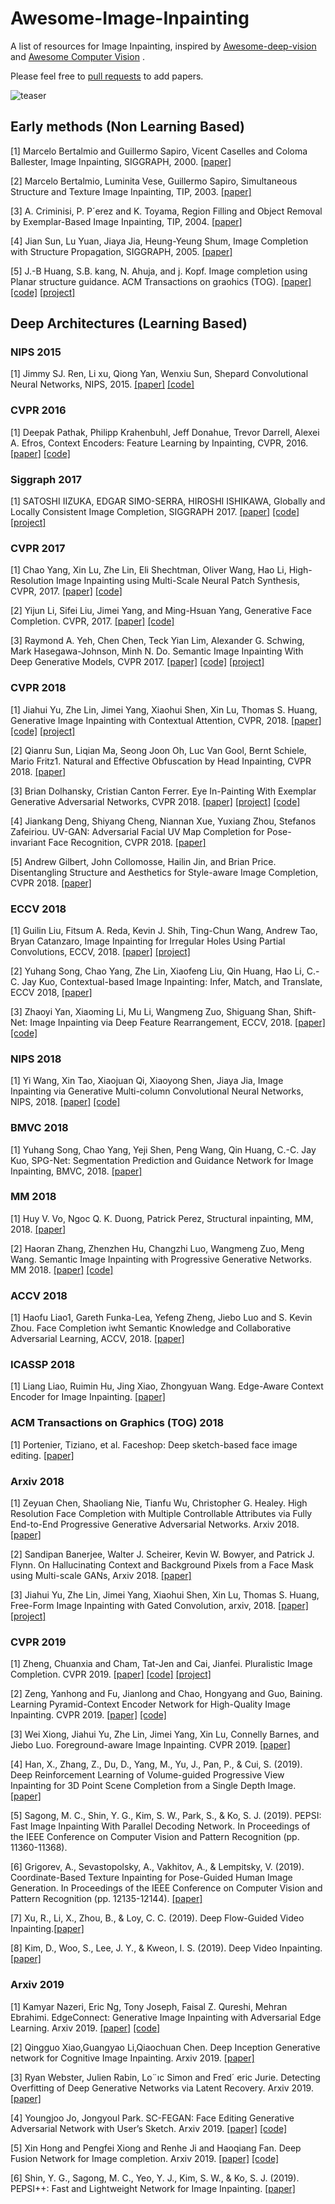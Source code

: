 # Awesome-Image-Inpainting
A list of resources for Image Inpainting, inspired by [Awesome-deep-vision](https://github.com/kjw0612/awesome-deep-vision) and [Awesome Computer Vision](https://github.com/jbhuang0604/awesome-computer-vision) .

Please feel free to [pull requests](https://github.com/1900zyh/Awesome-Image-Inpainting/pulls) to add papers.

![teaser](https://github.com/pathak22/context-encoder/blob/master/images/teaser.jpg "Sample inpainting results on held-out images")





## Early methods (Non Learning Based)
[1] Marcelo Bertalmio and Guillermo Sapiro, Vicent Caselles and Coloma Ballester, Image Inpainting, SIGGRAPH, 2000. [[paper]](http://www.dtic.upf.edu/~mbertalmio/bertalmi.pdf)  

[2] Marcelo Bertalmio, Luminita Vese, Guillermo Sapiro, Simultaneous Structure and Texture Image Inpainting, TIP, 2003. [[paper]](http://www.math.ucla.edu/~lvese/PAPERS/01217265.pdf)

[3] A. Criminisi, P. P´erez and K. Toyama, Region Filling and Object Removal by Exemplar-Based Image Inpainting, TIP, 2004. [[paper]](http://www.irisa.fr/vista/Papers/2004_ip_criminisi.pdf)

[4] Jian Sun, Lu Yuan, Jiaya Jia, Heung-Yeung Shum, Image Completion with Structure Propagation, SIGGRAPH, 2005. [[paper]](http://webee.technion.ac.il/cgm/Computer-Graphics-Multimedia/Undergraduate-Projects/2009/ImageCompletion/ImageCompletion_SIGGRAPH05.pdf)

[5] J.-B Huang, S.B. kang, N. Ahuja, and j. Kopf. Image completion using Planar structure guidance. ACM Transactions on graohics (TOG). [[paper]](https://www.microsoft.com/en-us/research/wp-content/uploads/2017/01/structure_completion_small.pdf) [[code]](https://github.com/jbhuang0604/StructCompletion) [[project]](https://sites.google.com/site/jbhuang0604/publications/struct_completion)



## Deep Architectures (Learning Based)

### NIPS 2015

[1] Jimmy SJ. Ren, Li xu, Qiong Yan, Wenxiu Sun, Shepard Convolutional Neural Networks, NIPS, 2015. [[paper]](https://papers.nips.cc/paper/5774-shepard-convolutional-neural-networks.pdf) [[code]](https://github.com/jimmy-ren/vcnn_double-bladed/tree/master/applications/Shepard_CNN)


### CVPR 2016

[1] Deepak Pathak, Philipp Krahenbuhl, Jeff Donahue, Trevor Darrell, Alexei A. Efros, Context Encoders: Feature Learning by Inpainting, CVPR, 2016. [[paper]](https://arxiv.org/abs/1604.07379) [[code]](https://github.com/pathak22/context-encoder)


### Siggraph 2017

[1] SATOSHI IIZUKA, EDGAR SIMO-SERRA, HIROSHI ISHIKAWA, Globally and Locally Consistent Image Completion, SIGGRAPH 2017. [[paper]](http://hi.cs.waseda.ac.jp/~iizuka/projects/completion/data/completion_sig2017.pdf) [[code]](https://github.com/satoshiiizuka/siggraph2017_inpainting) [[project]](http://hi.cs.waseda.ac.jp/~iizuka/projects/completion/en/)


### CVPR 2017

[1] Chao Yang, Xin Lu, Zhe Lin, Eli Shechtman, Oliver Wang, Hao Li, High-Resolution Image Inpainting using Multi-Scale Neural Patch Synthesis, CVPR, 2017. [[paper]](https://arxiv.org/abs/1611.09969) [[code]](https://github.com/leehomyc/Faster-High-Res-Neural-Inpainting)

[2] Yijun Li, Sifei Liu, Jimei Yang, and Ming-Hsuan Yang, Generative Face Completion. CVPR, 2017. [[paper]](http://openaccess.thecvf.com/content_cvpr_2017/papers/Li_Generative_Face_Completion_CVPR_2017_paper.pdf) [[code]](https://github.com/Yijunmaverick/GenerativeFaceCompletion)

[3] Raymond A. Yeh, Chen Chen, Teck Yian Lim, Alexander G. Schwing, Mark Hasegawa-Johnson, Minh N. Do. Semantic Image Inpainting With Deep Generative Models, CVPR 2017. [[paper]](http://openaccess.thecvf.com/content_cvpr_2017/papers/Yeh_Semantic_Image_Inpainting_CVPR_2017_paper.pdf) [[code]](https://github.com/moodoki/semantic_image_inpainting) [[project]](http://www.isle.illinois.edu/~yeh17/projects/semantic_inpaint/index.html)


### CVPR 2018

[1] Jiahui Yu, Zhe Lin, Jimei Yang, Xiaohui Shen, Xin Lu, Thomas S. Huang, Generative Image Inpainting with Contextual Attention, CVPR, 2018. [[paper]](https://arxiv.org/abs/1801.07892) [[code]](https://github.com/JiahuiYu/generative_inpainting)  [[project]](http://jiahuiyu.com/deepfill/)

[2] Qianru Sun, Liqian Ma, Seong Joon Oh, Luc Van Gool, Bernt Schiele, Mario Fritz1. Natural and Effective Obfuscation by Head Inpainting, CVPR 2018. [[paper]](http://openaccess.thecvf.com/content_cvpr_2018/papers/Sun_Natural_and_Effective_CVPR_2018_paper.pdf)

[3] Brian Dolhansky, Cristian Canton Ferrer. Eye In-Painting With Exemplar Generative Adversarial Networks, CVPR 2018. [[paper]](http://openaccess.thecvf.com/content_cvpr_2018/papers/Dolhansky_Eye_In-Painting_With_CVPR_2018_paper.pdf) [[project]](https://bdol.github.io/exemplar_gans/) [[code]](https://github.com/bdol/exemplar_gans)

[4] Jiankang Deng, Shiyang Cheng, Niannan Xue, Yuxiang Zhou, Stefanos Zafeiriou. UV-GAN: Adversarial Facial UV Map Completion for Pose-invariant Face Recognition, CVPR 2018. [[paper]](http://openaccess.thecvf.com/content_cvpr_2018/papers/Deng_UV-GAN_Adversarial_Facial_CVPR_2018_paper.pdf)

[5] Andrew Gilbert, John Collomosse, Hailin Jin, and Brian Price. Disentangling Structure and Aesthetics for Style-aware Image Completion, CVPR 2018. [[paper]](http://openaccess.thecvf.com/content_cvpr_2018/papers/Gilbert_Disentangling_Structure_and_CVPR_2018_paper.pdf)


### ECCV 2018

[1] Guilin Liu, Fitsum A. Reda, Kevin J. Shih, Ting-Chun Wang, Andrew Tao, Bryan Catanzaro, Image Inpainting for Irregular Holes Using Partial Convolutions, ECCV, 2018. [[paper]](https://arxiv.org/abs/1804.07723) [[project]](http://masc.cs.gmu.edu/wiki/partialconv)

[2] Yuhang Song, Chao Yang, Zhe Lin, Xiaofeng Liu, Qin Huang, Hao Li, C.-C. Jay Kuo, Contextual-based Image Inpainting: Infer, Match, and Translate, ECCV 2018, [[paper]](https://arxiv.org/abs/1711.08590)

[3] Zhaoyi Yan, Xiaoming Li, Mu Li, Wangmeng Zuo, Shiguang Shan, Shift-Net: Image Inpainting via Deep Feature Rearrangement, ECCV, 2018. [[paper]](https://arxiv.org/abs/1801.09392v2) [[code]](https://github.com/Zhaoyi-Yan/Shift-Net)


### NIPS 2018

[1] Yi Wang, Xin Tao, Xiaojuan Qi, Xiaoyong Shen, Jiaya Jia, Image Inpainting via Generative Multi-column Convolutional Neural Networks, NIPS, 2018. [[paper]](https://arxiv.org/abs/1810.08771) [[code]](https://github.com/shepnerd/inpainting_gmcnn)


### BMVC 2018

[1] Yuhang Song, Chao Yang, Yeji Shen, Peng Wang, Qin Huang, C.-C. Jay Kuo, SPG-Net: Segmentation Prediction and Guidance Network for Image Inpainting, BMVC, 2018. [[paper]](https://arxiv.org/abs/1805.03356)


### MM 2018

[1] Huy V. Vo, Ngoc Q. K. Duong, Patrick Perez, Structural inpainting, MM, 2018. [[paper]](https://arxiv.org/abs/1803.10348)

[2] Haoran Zhang, Zhenzhen Hu, Changzhi Luo, Wangmeng Zuo, Meng Wang. Semantic Image Inpainting with Progressive Generative Networks. MM 2018. [[paper]](https://dl.acm.org/citation.cfm?id=3240625) [[code]](https://github.com/crashmoon/Progressive-Generative-Networks)


### ACCV 2018

[1] Haofu Liao1, Gareth Funka-Lea, Yefeng Zheng, Jiebo Luo and S. Kevin Zhou. Face Completion iwht Semantic Knowledge and Collaborative Adversarial Learning, ACCV, 2018. [[paper]](https://arxiv.org/pdf/1812.03252.pdf)


### ICASSP 2018
[1] Liang Liao, Ruimin Hu, Jing Xiao, Zhongyuan Wang. Edge-Aware Context Encoder for Image Inpainting. [[paper]](http://mirlab.org/conference_papers/International_Conference/ICASSP%202018/pdfs/0003156.pdf)

### ACM Transactions on Graphics (TOG) 2018
[1] Portenier, Tiziano, et al. Faceshop: Deep sketch-based face image editing. [[paper]](https://arxiv.org/abs/1804.08972)

### Arxiv 2018

[1] Zeyuan Chen, Shaoliang Nie, Tianfu Wu, Christopher G. Healey. High Resolution Face Completion with Multiple Controllable Attributes via Fully End-to-End Progressive Generative Adversarial Networks. Arxiv 2018. [[paper]](https://arxiv.org/pdf/1812.01458.pdf)

[2] Sandipan Banerjee, Walter J. Scheirer, Kevin W. Bowyer, and Patrick J. Flynn. On Hallucinating Context and Background Pixels from a Face Mask using Multi-scale GANs, Arxiv 2018. [[paper]](https://arxiv.org/pdf/1811.07104.pdf)

[3] Jiahui Yu, Zhe Lin, Jimei Yang, Xiaohui Shen, Xin Lu, Thomas S. Huang, Free-Form Image Inpainting with Gated Convolution, arxiv, 2018. [[paper]](https://arxiv.org/abs/1806.03589) [[project]](http://jiahuiyu.com/deepfill2/)


### CVPR 2019

[1] Zheng, Chuanxia and Cham, Tat-Jen and Cai, Jianfei. Pluralistic Image Completion. CVPR 2019. [[paper]](https://arxiv.org/abs/1903.04227) [[code]](https://github.com/lyndonzheng/Pluralistic-Inpainting) [[project]](http://www.chuanxiaz.com/publication/pluralistic/)

[2] Zeng, Yanhong and Fu, Jianlong and Chao, Hongyang and Guo, Baining. Learning Pyramid-Context Encoder Network for High-Quality Image Inpainting. CVPR 2019. [[paper]](https://arxiv.org/abs/1904.07475) [[code]](https://github.com/researchmm/PEN-Net-for-Inpainting)

[3] Wei Xiong, Jiahui Yu, Zhe Lin, Jimei Yang, Xin Lu, Connelly Barnes, and Jiebo Luo. Foreground-aware Image Inpainting. CVPR 2019. [[paper]](https://arxiv.org/abs/1901.05945)

[4] Han, X., Zhang, Z., Du, D., Yang, M., Yu, J., Pan, P., & Cui, S. (2019). Deep Reinforcement Learning of Volume-guided Progressive View Inpainting for 3D Point Scene Completion from a Single Depth Image. [[paper]](https://arxiv.org/pdf/1903.04019.pdf)

[5] Sagong, M. C., Shin, Y. G., Kim, S. W., Park, S., & Ko, S. J. (2019). PEPSI: Fast Image Inpainting With Parallel Decoding Network. In Proceedings of the IEEE Conference on Computer Vision and Pattern Recognition (pp. 11360-11368).

[6] Grigorev, A., Sevastopolsky, A., Vakhitov, A., & Lempitsky, V. (2019). Coordinate-Based Texture Inpainting for Pose-Guided Human Image Generation. In Proceedings of the IEEE Conference on Computer Vision and Pattern Recognition (pp. 12135-12144). [[paper]](https://arxiv.org/abs/1811.11459)

[7] Xu, R., Li, X., Zhou, B., & Loy, C. C. (2019). Deep Flow-Guided Video Inpainting.[[paper]](https://arxiv.org/abs/1905.02884)

[8] Kim, D., Woo, S., Lee, J. Y., & Kweon, I. S. (2019). Deep Video Inpainting. [[paper]](https://arxiv.org/abs/1905.01639)




### Arxiv 2019 

[1] Kamyar Nazeri, Eric Ng, Tony Joseph, Faisal Z. Qureshi, Mehran Ebrahimi. EdgeConnect: Generative Image Inpainting with Adversarial Edge Learning. Arxiv 2019. [[paper]](http://arxiv.org/abs/1901.00212) [[code]](https://github.com/knazeri/edge-connect)

[2] Qingguo Xiao,Guangyao Li,Qiaochuan Chen. Deep Inception Generative network for Cognitive Image Inpainting. Arxiv 2019. [[paper]]( https://arxiv.org/pdf/1812.01458.pdf)

[3] Ryan Webster, Julien Rabin, Lo¨ıc Simon and Fred´ eric Jurie. Detecting Overfitting of Deep Generative Networks via Latent Recovery. Arxiv 2019. [[paper]](https://arxiv.org/pdf/1901.03396.pdf)

[4] Youngjoo Jo, Jongyoul Park. SC-FEGAN: Face Editing Generative Adversarial Network with User’s Sketch. Arxiv 2019. [[paper]](https://arxiv.org/abs/1902.06838) [[code]](https://github.com/JoYoungjoo/SC-FEGAN)

[5] Xin Hong and Pengfei Xiong and Renhe Ji and Haoqiang Fan. Deep Fusion Network for Image completion. Arxiv 2019. [[paper]](https://arxiv.org/abs/1904.08060) [[code]](https://github.com/hughplay/DFNet)

[6] Shin, Y. G., Sagong, M. C., Yeo, Y. J., Kim, S. W., & Ko, S. J. (2019). PEPSI++: Fast and Lightweight Network for Image Inpainting. [[paper]](https://arxiv.org/pdf/1905.09010.pdf)

